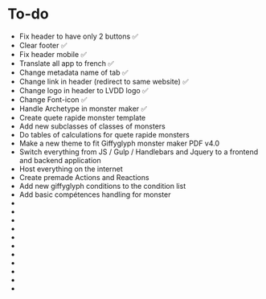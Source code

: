 # To-do

- Fix header to have only 2 buttons ✅
- Clear footer ✅
- Fix header mobile ✅
- Translate all app to french ✅
- Change metadata name of tab ✅
- Change link in header (redirect to same website) ✅
- Change logo in header to LVDD logo ✅
- Change Font-icon ✅
- Handle Archetype in monster maker ✅
- Create quete rapide monster template
- Add new subclasses of classes of monsters
- Do tables of calculations for quete rapide monsters
- Make a new theme to fit Giffyglyph monster maker PDF v4.0
- Switch everything from JS / Gulp / Handlebars and Jquery to a frontend and backend application
- Host everything on the internet
- Create premade Actions and Reactions
- Add new giffyglyph conditions to the condition list
- Add basic compétences handling for monster
-
-
-
-
-
-
-
-
-
-
-
